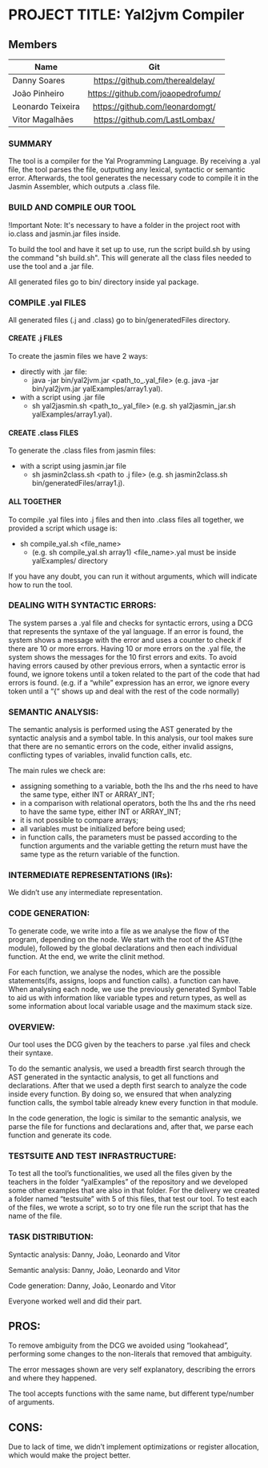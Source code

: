 # PROJECT TITLE: Yal2jvm Compiler

## Members

|Name               | Git    |
| ------------- |:-------------:|
|Danny Soares       | https://github.com/therealdelay/ |
|João Pinheiro      | https://github.com/joaopedrofump/ |
|Leonardo Teixeira  | https://github.com/leonardomgt/ |
|Vitor Magalhães    | https://github.com/LastLombax/ |

### SUMMARY 
The tool is a compiler for the Yal Programming Language.
By receiving a .yal file, the tool parses the file, outputting any lexical, syntactic or semantic error.
Afterwards, the tool generates the necessary code to compile it in the Jasmin Assembler, which outputs a .class file.
 
### BUILD AND COMPILE OUR TOOL

!Important Note: It's necessary to have a folder in the project root with io.class and jasmin.jar files inside.

To build the tool and have it set up to use, run the script build.sh by using the command "sh build.sh". This will generate all the class files needed to use the tool and a .jar file.



All generated files go to bin/ directory inside yal package.

### COMPILE .yal FILES

All generated files (.j and .class) go to bin/generatedFiles directory.

#### CREATE .j FILES

To create the jasmin files we have 2 ways:
 - directly with .jar file:
    - java -jar bin/yal2jvm.jar <path_to_.yal_file> 
    (e.g. java -jar bin/yal2jvm.jar yalExamples/array1.yal).
 - with a script using .jar file
    - sh yal2jasmin.sh <path_to_.yal_file>
    (e.g. sh yal2jasmin_jar.sh yalExamples/array1.yal).

#### CREATE .class FILES

To generate the .class files from jasmin files:
- with a script using jasmin.jar file
    - sh jasmin2class.sh <path to .j file>
    (e.g. sh jasmin2class.sh bin/generatedFiles/array1.j).

#### ALL TOGETHER

To compile .yal files into .j files and then into .class files all together, we provided a script which usage is:
- sh compile_yal.sh <file_name>
    - (e.g. sh compile_yal.sh array1)
    <file_name>.yal must be inside yalExamples/ directory

If you have any doubt, you can run it without arguments, which will indicate how to run the tool.
 
### DEALING WITH SYNTACTIC ERRORS: 
The system parses a .yal file and checks for syntactic errors, using a DCG that represents the syntaxe of the yal language. If an error is found, the system shows a message with the error and uses a counter to check if there are 10 or more errors. Having 10 or more errors on the .yal file, the system shows the messages for the 10 first errors and exits. To avoid having errors caused by other previous errors, when a syntactic error is found, we ignore tokens until a token related to the part of the code that had errors is found. (e.g. if a “while” expression has an error, we ignore every token until a “{“ shows up and deal with the rest of the code normally)

### SEMANTIC ANALYSIS: 
The semantic analysis is performed using the AST generated by the syntactic analysis and a symbol table. In this analysis, our tool makes sure that there are no semantic errors on the code, either invalid assigns, conflicting types of variables, invalid function calls, etc.

The main rules we check are:
- assigning something to a variable, both the lhs and the rhs need to have the same type, either INT or ARRAY_INT;
- in a comparison with relational operators, both the lhs and the rhs need to have the same type, either INT or ARRAY_INT;
- it is not possible to compare arrays;
- all variables must be initialized before being used;
- in function calls, the parameters must be passed according to the function arguments and the variable getting the return must have the same type as the return variable of the function.
 
### INTERMEDIATE REPRESENTATIONS (IRs): 
We didn’t use any intermediate representation.

### CODE GENERATION: 
To generate code, we write into a file as we analyse the flow of the program, depending on the node. We start with the root of the AST(the module), followed by the global declarations and then each individual function. At the end, we write the clinit method.

For each function, we analyse the nodes, which are the possible statements(ifs, assigns, loops and function calls). a function can have.	When analysing each node, we use the previously generated Symbol Table to aid us with information like variable types and return types, as well as some information about local variable usage and the maximum stack size.
 
### OVERVIEW: 
Our tool uses the DCG given by the teachers to parse .yal files and check their syntaxe. 

To do the semantic analysis, we used a breadth first search through the AST generated in the syntactic analysis, to get all functions and declarations. After that we used a depth first search to analyze the code inside every function. By doing so, we ensured that when analyzing function calls, the symbol table already knew every function in that module.

In the code generation, the logic is similar to the semantic analysis, we parse the file for functions and declarations and, after that, we parse each function and generate its code.
 
### TESTSUITE AND TEST INFRASTRUCTURE: 
To test all the tool’s functionalities, we used all the files given by the teachers in the folder “yalExamples” of the repository and we developed some other examples that are also in that folder. For the delivery we created a folder named “testsuite” with 5 of this files, that test our tool. To test each of the files, we wrote a script, so to try one file run the script that has the name of the file.
 
### TASK DISTRIBUTION: 
Syntactic analysis: Danny, João, Leonardo and Vitor

Semantic analysis: Danny, João, Leonardo and Vitor

Code generation: Danny, João, Leonardo and Vitor

Everyone worked well and did their part.
 
## PROS: 
To remove ambiguity from the DCG we avoided using “lookahead”, performing some changes to the non-literals that removed that ambiguity.

The error messages shown are very self explanatory, describing the errors and where they happened.

The tool accepts functions with the same name, but different type/number of arguments.

## CONS: 
Due to lack of time, we didn’t implement optimizations or register allocation, which would make the project better.

